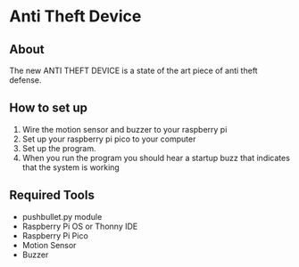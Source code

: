 # Anti Theft Device

## About

The new ANTI THEFT DEVICE is a state of the art piece of anti theft defense.


## How to set up

1. Wire the motion sensor and buzzer to your raspberry pi
2. Set up your raspberry pi pico to your computer
3. Set up the program.
4. When you run the program you should hear a startup buzz that indicates that the system is working

## Required Tools

- pushbullet.py module
- Raspberry Pi OS or Thonny IDE
- Raspberry Pi Pico
- Motion Sensor
- Buzzer
